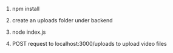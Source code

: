 1. npm install
2. create an uploads folder under backend
2. node index.js

3. POST request to localhost:3000/uploads to upload video files
